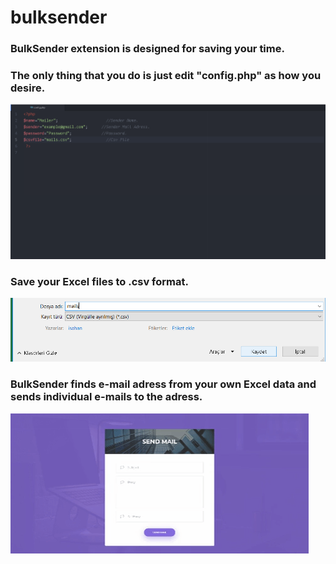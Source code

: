 # bulksender
<h3>BulkSender extension is designed for saving your time.</h3>
<h3>The only thing that you do is just edit "config.php" as how you desire.</h3>
<img src="https://github.com/isahanoncel/bulksender/blob/master/docs/editconfig.png">
<h3>Save your Excel files to .csv format.</h3>
<img src="https://github.com/isahanoncel/bulksender/blob/master/docs/savecsv.png">
<h3>BulkSender finds e-mail adress from your own Excel data and sends individual e-mails to the adress.</h3>
<img src="https://github.com/isahanoncel/bulksender/blob/master/docs/main.gif">
